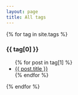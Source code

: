 ```yaml
---
layout: page
title: All tags
---
```


{% for tag in site.tags %}
  <h3 id='{{ tag[0] }}'>{{ tag[0] }}</h3>
  <ul>
    {% for post in tag[1] %}
      <li><a href="{{ post.url | absolute_url }}">{{ post.title }}</a></li>
    {% endfor %}
  </ul>
{% endfor %}
